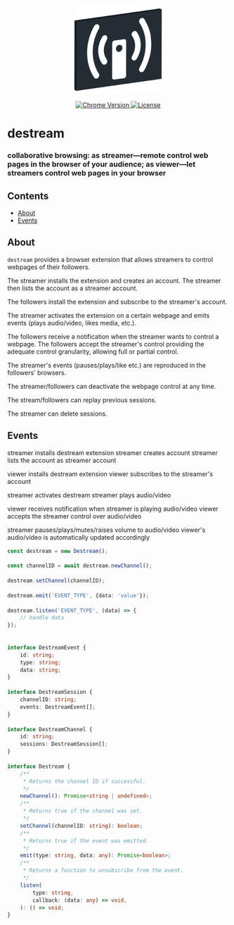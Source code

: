 <p align="center">
    <img src="https://raw.githubusercontent.com/plurid/destream/master/about/identity/destream-logo.png" height="200px">
</p>


<p align="center">
    <a href="https://chrome.google.com/webstore/detail/destream">
        <img src="https://img.shields.io/badge/chrome-v1.0.0-blue.svg?colorB=004F91&style=for-the-badge" alt="Chrome Version">
    </a>
    <a href="https://github.com/plurid/destream/blob/master/LICENSE">
        <img src="https://img.shields.io/badge/license-DEL-blue.svg?colorB=492356&style=for-the-badge" alt="License">
    </a>
</p>



<h1>
    destream
</h1>


<h3>
    collaborative browsing: as streamer—remote control web pages in the browser of your audience; as viewer—let streamers control web pages in your browser
</h3>



## Contents

+ [About](#about)
+ [Events](#events)


## About

`destream` provides a browser extension that allows streamers to control webpages of their followers.

The streamer installs the extension and creates an account. The streamer then lists the account as a streamer account.

The followers install the extension and subscribe to the streamer's account.

The streamer activates the extension on a certain webpage and emits events (plays audio/video, likes media, etc.).

The followers receive a notification when the streamer wants to control a webpage. The followers accept the streamer's control providing the adequate control granularity, allowing full or partial control.

The streamer's events (pauses/plays/like etc.) are reproduced in the followers' browsers.

The streamer/followers can deactivate the webpage control at any time.

The stream/followers can replay previous sessions.

The streamer can delete sessions.



## Events

streamer installs destream extension
streamer creates account
streamer lists the account as streamer account

viewer installs destream extension
viewer subscribes to the streamer's account

streamer activates destream
streamer plays audio/video

viewer receives notification when streamer is playing audio/video
viewer accepts the streamer control over audio/video

streamer pauses/plays/mutes/raises volume to audio/video
viewer's audio/video is automatically updated accordingly


``` typescript
const destream = new Destream();

const channelID = await destream.newChannel();

destream.setChannel(channelID);

destream.emit('EVENT_TYPE', {data: 'value'});

destream.listen('EVENT_TYPE', (data) => {
    // handle data
});


interface DestreamEvent {
    id: string;
    type: string;
    data: string;
}

interface DestreamSession {
    channelID: string;
    events: DestreamEvent[];
}

interface DestreamChannel {
    id: string;
    sessions: DestreamSession[];
}

interface Destream {
    /**
     * Returns the channel ID if successful.
     */
    newChannel(): Promise<string | undefined>;
    /**
     * Returns true if the channel was set.
     */
    setChannel(channelID: string): boolean;
    /**
     * Returns true if the event was emitted.
     */
    emit(type: string, data: any): Promise<boolean>;
    /**
     * Returns a function to unsubscribe from the event.
     */
    listen(
        type: string,
        callback: (data: any) => void,
    ): () => void;
}
```
